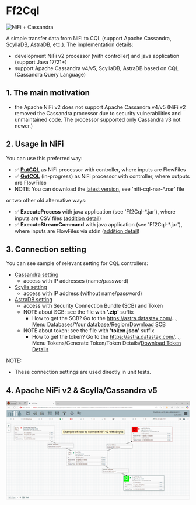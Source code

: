 # Ff2Cql

![NiFi + Cassandra](https://github.com/george0st/Csv2Cql/blob/main/docs/assets/nifi_cassandra.png?raw=true)

A simple transfer data from NiFi to CQL (support Apache Cassandra, 
ScyllaDB, AstraDB, etc.). The implementation details:
 - development NiFi v2 processor (with controller) and java application (support Java 17/21+)
 - support Apache Cassandra v4/v5, ScyllaDB, AstraDB based on CQL (Cassandra Query Language)

## 1. The main motivation

 - the Apache NiFi v2 does not support Apache Cassandra v4/v5 (NiFi v2 removed 
   the Cassandra processor due to security vulnerabilities and unmaintained 
   code. The processor supported only Cassandra v3 not newer.)

## 2. Usage in NiFi

You can use this preferred way:
 - ✅ [**PutCQL**](./nifi/cql-processor/docs/README.md#3-putcql-nifi-processor) as NiFi processor with controller, where inputs are FlowFiles 
 - ✅ [**GetCQL**](./nifi/cql-processor/docs/README.md#4-getcql-nifi-processor) (in-progress) as NiFi processor with controller, where outputs are FlowFiles
 - NOTE: You can download the [latest version](./nifi/cql-processor/output/), see 'nifi-cql-nar-*.nar' file 

or two other old alternative ways:
 - ✅ **ExecuteProcess** with java application (see 'Ff2Cql-*.jar'), where inputs are CSV files ([addition detail](./console_app/Ff2Cql/docs/README.md#2-executeprocess-java-application)) 
 - ✅ **ExecuteStreamCommand** with java application (see 'Ff2Cql-*.jar'), where inputs are FlowFiles via stdin ([addition detail](./console_app/Ff2Cql/docs/README.md#3-executestreamcommand-java-application))

## 3. Connection setting

You can see sample of relevant setting for CQL controllers:
 - [Cassandra setting](./nifi/cql-processor/nifi-cql/src/test/test-cassandra.json)
   - access with IP addresses (name/password)
 - [Scylla setting](./nifi/cql-processor/nifi-cql/src/test/test-scylla.json)
   - access with IP address (without name/password)
 - [AstraDB setting](./nifi/cql-processor/nifi-cql/src/test/test-astra.json)
   - access with Security Connection Bundle (SCB) and Token
   - NOTE about SCB: see the file with **'.zip'** suffix
     - How to get the SCB? Go to the https://astra.datastax.com/...,
       Menu Databases/Your database/Region/[Download SCB](./docs/assets/astradb-download-SCB.png)
   - NOTE about token: see the file with **'token.json'** suffix
     - How to get the token? Go to the https://astra.datastax.com/...,
       Menu Tokens/Generate Token/Token Details/[Download Token Details](./docs/assets/astradb-download-token.png)
   
NOTE: 
 - These connection settings are used directly in unit tests.

## 4. Apache NiFi v2 & Scylla/Cassandra v5

[![Apache NiFi v2 & Scylla/Cassandra v5](./nifi/cql-processor/docs/assets/Apache_Nifi_Scylla_Cassandra_v5.png)](https://fivekg.onrender.com/images/ApacheNiFiv2&Scylla-Cassandra.mp4)
